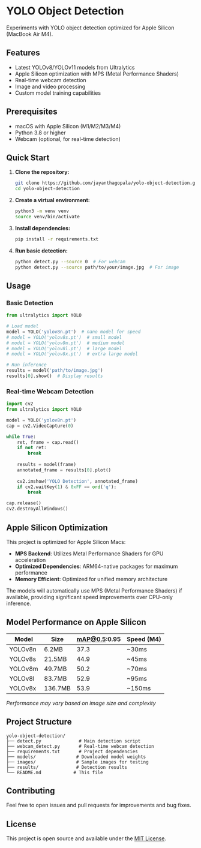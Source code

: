 # YOLO Object Detection

Experiments with YOLO object detection optimized for Apple Silicon (MacBook Air M4).

## Features

- Latest YOLOv8/YOLOv11 models from Ultralytics
- Apple Silicon optimization with MPS (Metal Performance Shaders)
- Real-time webcam detection
- Image and video processing
- Custom model training capabilities

## Prerequisites

- macOS with Apple Silicon (M1/M2/M3/M4)
- Python 3.8 or higher
- Webcam (optional, for real-time detection)

## Quick Start

1. **Clone the repository:**
   ```bash
   git clone https://github.com/jayanthagopala/yolo-object-detection.git
   cd yolo-object-detection
   ```

2. **Create a virtual environment:**
   ```bash
   python3 -m venv venv
   source venv/bin/activate
   ```

3. **Install dependencies:**
   ```bash
   pip install -r requirements.txt
   ```

4. **Run basic detection:**
   ```bash
   python detect.py --source 0  # For webcam
   python detect.py --source path/to/your/image.jpg  # For image
   ```

## Usage

### Basic Detection
```python
from ultralytics import YOLO

# Load model
model = YOLO('yolov8n.pt')  # nano model for speed
# model = YOLO('yolov8s.pt')  # small model
# model = YOLO('yolov8m.pt')  # medium model
# model = YOLO('yolov8l.pt')  # large model
# model = YOLO('yolov8x.pt')  # extra large model

# Run inference
results = model('path/to/image.jpg')
results[0].show()  # Display results
```

### Real-time Webcam Detection
```python
import cv2
from ultralytics import YOLO

model = YOLO('yolov8n.pt')
cap = cv2.VideoCapture(0)

while True:
    ret, frame = cap.read()
    if not ret:
        break
    
    results = model(frame)
    annotated_frame = results[0].plot()
    
    cv2.imshow('YOLO Detection', annotated_frame)
    if cv2.waitKey(1) & 0xFF == ord('q'):
        break

cap.release()
cv2.destroyAllWindows()
```

## Apple Silicon Optimization

This project is optimized for Apple Silicon Macs:

- **MPS Backend**: Utilizes Metal Performance Shaders for GPU acceleration
- **Optimized Dependencies**: ARM64-native packages for maximum performance
- **Memory Efficient**: Optimized for unified memory architecture

The models will automatically use MPS (Metal Performance Shaders) if available, providing significant speed improvements over CPU-only inference.

## Model Performance on Apple Silicon

| Model | Size | mAP@0.5:0.95 | Speed (M4) |
|-------|------|--------------|------------|
| YOLOv8n | 6.2MB | 37.3 | ~30ms |
| YOLOv8s | 21.5MB | 44.9 | ~45ms |
| YOLOv8m | 49.7MB | 50.2 | ~70ms |
| YOLOv8l | 83.7MB | 52.9 | ~95ms |
| YOLOv8x | 136.7MB | 53.9 | ~150ms |

*Performance may vary based on image size and complexity*

## Project Structure

```
yolo-object-detection/
├── detect.py              # Main detection script
├── webcam_detect.py       # Real-time webcam detection
├── requirements.txt       # Project dependencies
├── models/               # Downloaded model weights
├── images/               # Sample images for testing
├── results/              # Detection results
└── README.md            # This file
```

## Contributing

Feel free to open issues and pull requests for improvements and bug fixes.

## License

This project is open source and available under the [MIT License](LICENSE).
